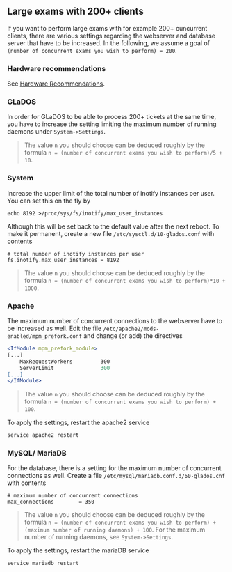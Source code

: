 ## Large exams with 200+ clients

If you want to perform large exams with for example 200+ cuncurrent clients, there are various settings regarding the webserver and database server that have to be increased. In the following, we assume a goal of `(number of concurrent exams you wish to perform) = 200`.

### Hardware recommendations

See [Hardware Recommendations](hardware-recommendations.md).

### GLaDOS

In order for GLaDOS to be able to process 200+ tickets at the same time, you have to increase the setting limiting the maximum number of running daemons under `System->Settings`.

> The value `n` you should choose can be deduced roughly by the formula `n = (number of concurrent exams you wish to perform)/5 + 10`.

### System

Increase the upper limit of the total number of inotify instances per user. You can set this on the fly by

```
echo 8192 >/proc/sys/fs/inotify/max_user_instances
```

Although this will be set back to the default value after the next reboot. To make it permanent, create a new file `/etc/sysctl.d/10-glados.conf` with contents

```
# total number of inotify instances per user
fs.inotify.max_user_instances = 8192
```

> The value `n` you should choose can be deduced roughly by the formula `n = (number of concurrent exams you wish to perform)*10 + 1000`.

### Apache

The maximum number of concurrent connections to the webserver have to be increased as well. Edit the file `/etc/apache2/mods-enabled/mpm_prefork.conf` and change (or add) the directives

```apache
<IfModule mpm_prefork_module>
[...]
    MaxRequestWorkers         300
    ServerLimit               300
[...]
</IfModule>
```

> The value `n` you should choose can be deduced roughly by the formula `n = (number of concurrent exams you wish to perform) + 100`.

To apply the settings, restart the apache2 service

```bash
service apache2 restart
```

### MySQL/ MariaDB

For the database, there is a setting for the maximum number of concurrent connections as well. Create a file `/etc/mysql/mariadb.conf.d/60-glados.cnf` with contents

```
# maximum number of concurrent connections
max_connections        = 350
```

> The value `n` you should choose can be deduced roughly by the formula `n = (number of concurrent exams you wish to perform) + (maximum number of running daemons) + 100`. For the maximum number of running daemons, see `System->Settings`.

To apply the settings, restart the mariaDB service

```bash
service mariadb restart
```